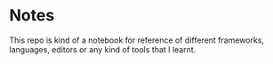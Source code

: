 # Notes
This repo is kind of a notebook for reference of different frameworks, languages, editors or any kind of tools that I learnt.